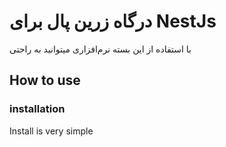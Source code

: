 # درگاه زرین پال برای NestJs 
با استفاده از این بسته نرم‌افزاری میتوانید به راحتی 

## How to use


### installation
Install is very simple 